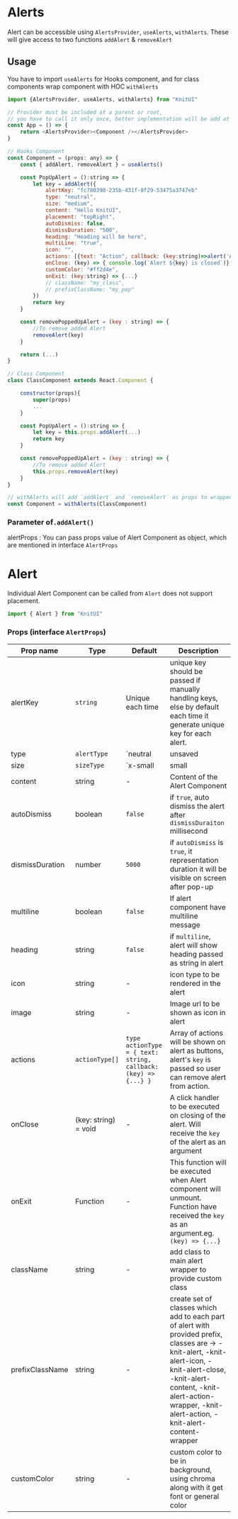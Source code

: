 # Alerts

Alert can be accessible using `AlertsProvider`, `useAlerts`, `withAlerts`. These will give access to two functions `addAlert` & `removeAlert`

## Usage

You have to import `useAlerts` for Hooks component, and for class components wrap component with HOC `withAlerts`

```javascript
import {AlertsProvider, useAlerts, withAlerts} from "KnitUI"

// Provider must be included at a parent or root,
// you have to call it only once, better implementation will be add at root.
const App = () => {
    return <AlertsProvider><Component /></AlertsProvider>
}

// Hooks Component
const Component = (props: any) => {
    const { addAlert, removeAlert } = useAlerts()

    const PopUpAlert = ():string => {
        let key = addAlert({
            alertKey: "fc780390-235b-431f-8f29-53475a3747eb"
            type: "neutral",
            size: "medium",
            content: "Hello KnitUI",
            placement: "topRight",
            autoDismiss: false,
            dismissDuration: "500",
            heading: "Heading will be here",
            multiLine: "true",
            icon: "", 
            actions: [{text: "Action", callback: (key:string)=>alert('Action is called')}]
            onClose: (key) => { console.log(`Alert ${key} is closed`)},
            customColor: "#ff2d4e",
            onExit: (key:string) => {...}
            // className: "my_class",
            // prefixClassName: "my_pop"
        })
        return key
    }

    const removePoppedUpAlert = (key : string) => {
        //To remove added Alert
        removeAlert(key)
    }

    return (...)
}

// Class Component
class ClassComponent extends React.Component {

    constructor(props){
        super(props)
        ...
    }

    const PopUpAlert = ():string => {
        let key = this.props.addAlert(...)
        return key
    }

    const removePoppedUpAlert = (key : string) => {
        //To remove added Alert
        this.props.removeAlert(key)
    }
}

// withAlerts will add `addAlert` and `removeAlert` as props to wrapped class component
const Component = withAlerts(ClassComponent)
```

### Parameter of`.addAlert()`

alertProps : You can pass props value of Alert Component as object, which are mentioned in interface `AlertProps`

# Alert

Individual Alert Component can be called from `Alert` does not support placement.

```javascript
import { Alert } from "KnitUI"
```

### Props (interface `AlertProps`)

| Prop name       | Type           | Default                                                        | Description                                                                                                                                                                                                                                   |
| --------------- | -------------- | -------------------------------------------------------------- | --------------------------------------------------------------------------------------------------------------------------------------------------------------------------------------------------------------------------------------------- |
| alertKey        | `string`       | Unique each time                                               | unique key should be passed if manually handling keys, else by default each time it generate unique key for each alert.                                                                                                                       |
| type            | `alertType`    | `neutral | unsaved | warning | success | danger`               | Indicates type of the alert and set some default theme according to that.                                                                                                                                                                     |
| size            | `sizeType`     | `x-small | small | medium | large`                             | Width of the alert message occupied on the screen                                                                                                                                                                                             |
| content         | string         | -                                                              | Content of the Alert Component                                                                                                                                                                                                                |
| autoDismiss     | boolean        | `false`                                                        | if `true`, auto dismiss the alert after `dismissDuraiton` millisecond                                                                                                                                                                         |
| dismissDuration | number         | `5000`                                                         | if `autoDismiss` is `true`, it representation duration it will be visible on screen after pop-up                                                                                                                                              |
| multiline       | boolean        | `false`                                                        | If alert component have multiline message                                                                                                                                                                                                     |
| heading         | string         | `false`                                                        | if `multiline`, alert will show heading passed as string in alert                                                                                                                                                                             |
| icon            | string         | -                                                              | icon type to be rendered in the alert                                                                                                                                                                                                         |
| image           | string         | -                                                              | Image url to be shown as icon in alert                                                                                                                                                                                                        |
| actions         | `actionType[]` | `type actionType = { text: string, callback: (key) => {...} }` | Array of actions will be shown on alert as buttons, alert's `key` is passed so user can remove alert from action.                                                                                                                             |
| onClose         | (key: string) = void      | -                                                              | A click handler to be executed on closing of the alert. Will receive the `key` of the alert as an argument                                                                                                                                               |
| onExit          | Function       | -                                                              | This function will be executed when Alert component will unmount. Function have received the `key` as an argument.eg. `(key) => {...}`                                                                                                        |
| className       | string         | -                                                              | add class to main alert wrapper to provide custom class                                                                                                                                                                                       |
| prefixClassName | string         | -                                                              | create set of classes which add to each part of alert with provided prefix, classes are -> -knit-alert, -knit-alert-icon, -knit-alert-close, -knit-alert-content, -knit-alert-action-wrapper, -knit-alert-action, -knit-alert-content-wrapper |
| customColor     | string         | -                                                              | custom color to be in background, using chroma along with it get font or general color                                                                                                                                                        |
